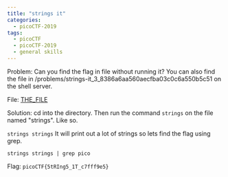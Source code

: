 ```yaml
---
title: "strings it"
categories:
  - picoCTF-2019
tags:
  - picoCTF
  - picoCTF-2019
  - general skills
---
```


Problem: Can you find the flag in file without running it? You can also find the file in /problems/strings-it_3_8386a6aa560aecfba03c0c6a550b5c51 on the shell server.

File: [THE_FILE](https://github.com/Yorzaren/ctf/raw/master/picoCTF-2019/problem-files/string-it "Download file")

Solution: cd into the directory. Then run the command ```strings``` on the file named "strings". Like so.

```strings strings``` It will print out a lot of strings so lets find the flag using grep.

```strings strings | grep pico```


Flag: ```picoCTF{5tRIng5_1T_c7fff9e5}```